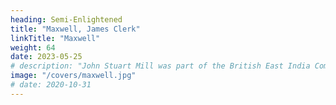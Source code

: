 ```yaml
---
heading: Semi-Enlightened
title: "Maxwell, James Clerk"
linkTitle: "Maxwell"
weight: 64
date: 2023-05-25
# description: "John Stuart Mill was part of the British East India Company who advocated free trade"
image: "/covers/maxwell.jpg"
# date: 2020-10-31
---
```

